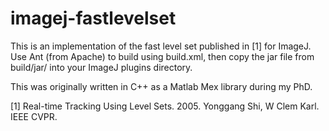 imagej-fastlevelset
===================

This is an implementation of the fast level set published in [1] for ImageJ.
Use Ant (from Apache) to build using build.xml, then copy the jar file from build/jar/ into your ImageJ plugins directory.

This was originally written in C++ as a Matlab Mex library during my PhD.

[1] Real-time Tracking Using Level Sets. 2005. Yonggang Shi, W Clem Karl. IEEE CVPR.



